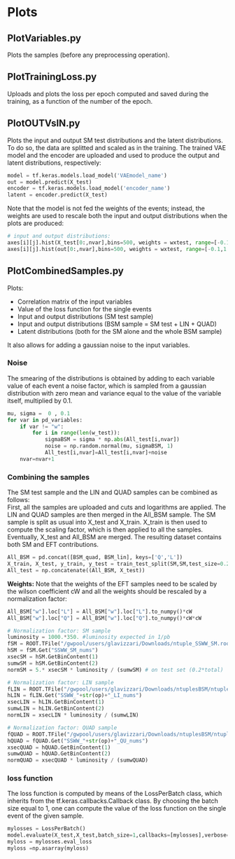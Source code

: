 # Plots

## PlotVariables.py
Plots the samples (before any preprocessing operation).

## PlotTrainingLoss.py
Uploads and plots the loss per epoch computed and saved during the training, as a function of the number of the epoch.

## PlotOUTVsIN.py
Plots the input and output SM test distributions and the latent distributions. To do so, the data are splitted and scaled as in the training. The trained VAE model and the encoder are uploaded and used to produce the output and latent distributions, respectively:
```python
model = tf.keras.models.load_model('VAEmodel_name')
out = model.predict(X_test)
encoder = tf.keras.models.load_model('encoder_name')
latent = encoder.predict(X_test)
```
Note that the model is not fed the weights of the events; instead, the weights are used to rescale both the input and output distributions when the plots are produced:
```python
# input and output distributions:
axes[i][j].hist(X_test[0:,nvar],bins=500, weights = wxtest, range=[-0.1,1.2],histtype="step",color="blue",alpha=0.6,linewidth=2,label="Input")
axes[i][j].hist(out[0:,nvar],bins=500, weights = wxtest, range=[-0.1,1.2],histtype="step",color="red",alpha=0.6,linewidth=2,label="output")
```

## PlotCombinedSamples.py
Plots:
* Correlation matrix of the input variables
* Value of the loss function for the single events
* Input and output distributions (SM test sample)
* Input and output distributions (BSM sample = SM test + LIN + QUAD)
* Latent distributions (both for the SM alone and the whole BSM sample)  

It also allows for adding a gaussian noise to the input variables.  

### Noise
The smearing of the distributions is obtained by adding to each variable value of each event a noise factor, which is sampled from a gaussian distribution with zero mean and variance equal to the value of the variable itself, multiplied by 0.1.
```python
mu, sigma =  0 , 0.1
for var in pd_variables:
    if var != "w":
        for i in range(len(w_test)):
            sigmaBSM = sigma * np.abs(All_test[i,nvar])                    
            noise = np.random.normal(mu, sigmaBSM, 1)
            All_test[i,nvar]=All_test[i,nvar]+noise
    nvar=nvar+1
```

### Combining the samples  
The SM test sample and the LIN and QUAD samples can be combined as follows:  
First, all the samples are uploaded and cuts and logarithms are applied. The LIN and QUAD samples are then merged in the All_BSM sample. The SM sample is split as usual into X_test and X_train. X_train is then used to compute the scaling factor, which is then applied to all the samples. Eventually, X_test and All_BSM are merged. The resulting dataset contains both SM and EFT contributions. 
```python
All_BSM = pd.concat([BSM_quad, BSM_lin], keys=['Q','L'])
X_train, X_test, y_train, y_test = train_test_split(SM,SM,test_size=0.2, random_state=1)
All_test = np.concatenate((All_BSM, X_test))
```
**Weights:** Note that the weights of the EFT samples need to be scaled by the wilson coefficient cW and all the weights should be rescaled by a normalization factor:
```python
All_BSM["w"].loc["L"] = All_BSM["w"].loc["L"].to_numpy()*cW
All_BSM["w"].loc["Q"] = All_BSM["w"].loc["Q"].to_numpy()*cW*cW
```
```python
# Normalization factor: SM sample
luminosity = 1000.*350. #luminosity expected in 1/pb
fSM = ROOT.TFile("/gwpool/users/glavizzari/Downloads/ntuple_SSWW_SM.root")
hSM = fSM.Get("SSWW_SM_nums")
xsecSM = hSM.GetBinContent(1)
sumwSM = hSM.GetBinContent(2)
normSM = 5.* xsecSM * luminosity / (sumwSM) # on test set (0.2*total)

# Normalization factor: LIN sample
fLIN = ROOT.TFile("/gwpool/users/glavizzari/Downloads/ntuplesBSM/ntuple_SSWW_"+str(op)+"_LI.root")
hLIN = fLIN.Get("SSWW_"+str(op)+"_LI_nums")
xsecLIN = hLIN.GetBinContent(1)
sumwLIN = hLIN.GetBinContent(2)
normLIN = xsecLIN * luminosity / (sumwLIN)

# Normalization factor: QUAD sample
fQUAD = ROOT.TFile("/gwpool/users/glavizzari/Downloads/ntuplesBSM/ntuple_SSWW_"+str(op)+"_QU.root")
hQUAD = fQUAD.Get("SSWW_"+str(op)+"_QU_nums")
xsecQUAD = hQUAD.GetBinContent(1)
sumwQUAD = hQUAD.GetBinContent(2)
normQUAD = xsecQUAD * luminosity / (sumwQUAD)
```


### loss function
The loss function is computed by means of the LossPerBatch class, which inherits from the tf.keras.callbacks.Callback class. By choosing the batch size equal to 1, one can compute the value of the loss function on the single event of the given sample.
```python
mylosses = LossPerBatch()
model.evaluate(X_test,X_test,batch_size=1,callbacks=[mylosses],verbose=0)
myloss = mylosses.eval_loss
myloss =np.asarray(myloss)
```
